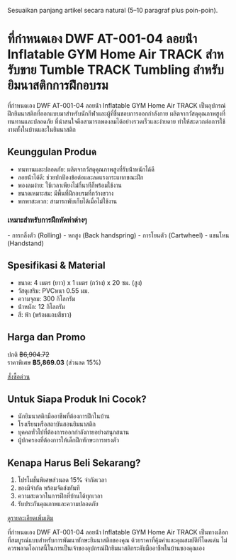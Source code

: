 Sesuaikan panjang artikel secara natural (5–10 paragraf plus poin-poin).

# ที่กําหนดเอง DWF AT-001-04 ลอยน้ํา Inflatable GYM Home Air TRACK สําหรับขาย Tumble TRACK Tumbling สําหรับยิมนาสติกการฝึกอบรม

ที่กําหนดเอง DWF AT-001-04 ลอยน้ํา Inflatable GYM Home Air TRACK เป็นอุปกรณ์ฝึกยิมนาสติกที่ออกแบบมาสําหรับนักกีฬาและผู้ที่ชื่นชอบการออกกําลังกาย ผลิตจากวัสดุคุณภาพสูงที่ทนทานและปลอดภัย ที่น่าสนใจคือสามารถพองลมได้อย่างรวดเร็วและง่ายดาย ทําให้สะดวกต่อการใช้งานทั้งในบ้านและในยิมนาสติก

##  Keunggulan Produด

- ทนทานและปลอดภัย: ผลิตจากวัสดุคุณภาพสูงที่รับน้ําหนักได้ดี
- ลอยน้ําได้ดี: ช่วยปกป้องข้อต่อและลดแรงกระแทกขณะฝึก
- พองลมง่าย: ใช้เวลาเพียงไม่กี่นาทีก็พร้อมใช้งาน
- ขนาดเหมาะสม: มีพื้นที่ฝึกอบรมที่กว้างขวาง
- พกพาสะดวก: สามารถพับเก็บได้เมื่อไม่ใช้งาน

<h3> เหมาะสําหรับการฝึกหัดท่าต่างๆ </h3>
- การกลิ้งตัว (Rolling)
- หกสูง (Back handspring)
- การโยนตัว (Cartwheel)
- แขนโหน (Handstand)

## Spesifikasi & Material

- ขนาด: 4 เมตร (ยาว) x 1 เมตร (กว้าง) x 20 ซม. (สูง)
- วัสดุเสริม: PVCหนา 0.55 มม.
- ความจุลม: 300 กิโลกรัม
- น้ําหนัก: 12 กิโลกรัม
- สี: ฟ้า (พร้อมแถบสีขาว)

## Harga dan Promo

ปกติ ~~฿6,904.72~~  
ราคาพิเศษ **฿5,869.03** (ส่วนลด 15%)

<div class="flex justify-center my-2">
  <a href="https://buy.csgad.com/om4suDU" rel="nofollow sponsored" target="_blank" class="py-2 px-4 rounded-md text-white font-semibold bg-gradient-to-r from-[#f73c22] to-[#ff7b48]">สั่งซื้อด่วน</a>
</div>

## Untuk Siapa Produk Ini Cocok?

- นักยิมนาสติกมืออาชีพที่ต้องการฝึกในบ้าน
- โรงเรียนหรือสถาบันสอนยิมนาสติก
- บุคคลทั่วไปที่ต้องการออกกําลังกายอย่างสนุกสนาน
- ผู้ปกครองที่ต้องการให้เด็กฝึกทักษะการทรงตัว

## Kenapa Harus Beli Sekarang?

1. โปรโมชั่นพิเศษส่วนลด 15% จํากัดเวลา
2. ของมีจํากัด พร้อมจัดส่งทันที
3. ความสะดวกในการฝึกที่บ้านได้ทุกเวลา
4. รับประกันคุณภาพและความปลอดภัย

<div class="flex justify-center my-2">
  <a href="https://buy.csgad.com/om4suDU" rel="nofollow sponsored" target="_blank" class="py-2 px-4 rounded-md text-white font-semibold bg-gradient-to-r from-[#f73c22] to-[#ff7b48]">ดูรายละเอียดเพิ่มเติม</a>
</div>

ที่กําหนดเอง DWF AT-001-04 ลอยน้ํา Inflatable GYM Home Air TRACK เป็นทางเลือกที่สมบูรณ์แบบสําหรับการพัฒนาทักษะยิมนาสติกของคุณ ด้วยราคาที่คุ้มค่าและคุณสมบัติที่โดดเด่น ไม่ควรพลาดโอกาสนี้ในการเป็นเจ้าของอุปกรณ์ฝึกยิมนาสติกระดับมืออาชีพในบ้านของคุณเอง